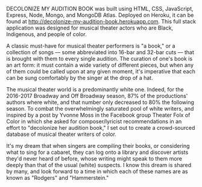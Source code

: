DECOLONIZE MY AUDITION BOOK was built using HTML, CSS, JavaScript, Express, Node, Mongo, and MongoDB Atlas. Deployed on Heroku, it can be found at http://decolonize-my-audition-book.herokuapp.com. This full stack application was designed for musical theater actors who are Black, Indigenous, and people of color. 

A classic must-have for musical theater performers is "a book," or a collection of songs –– some abbreviated into 16-bar and 32-bar cuts –– that is brought with them to every single audition. The curation of one's book is an art form: it must contain a wide variety of different pieces, but when any of them could be called upon at any given moment, it's imperative that each can be sung comfortably by the singer at the drop of a hat. 

The musical theater world is a predominantly white one. Indeed, for the 2016-2017 Broadway and Off Broadway season, 87% of the productions' authors where white, and that number only decreased to 80% the following season. To combat the overwhelmingly saturated pool of white writers, and inspired by a post by Yvonne Moss in the Facebook group Theater Folx of Color in which she asked for composer/lyricist recommendations in an effort to "decolonize her audition book," I set out to create a crowd-sourced database of musical theater writers of color. 

It's my dream that when singers are compiling their books, or considering what to sing for a cabaret, they can log onto a library and discover artists they'd never heard of before, whose writing might speak to them more deeply than that of the usual (white) suspects. I know this dream is shared by many, and look forward to a time in which each of these names are as known as "Rodgers" and "Hammerstein."


